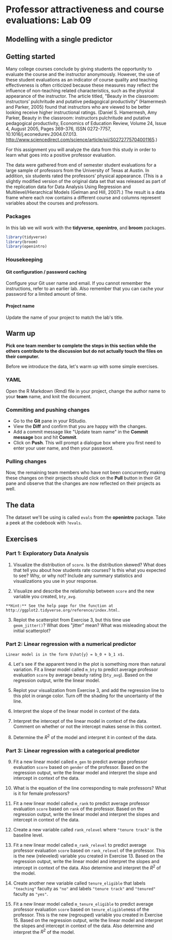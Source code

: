 # Professor attractiveness and course evaluations: Lab 09
## Modelling with a single predictor



## Getting started

Many college courses conclude by giving students the opportunity to evaluate the course and the instructor anonymously. However, the use of these student evaluations as an indicator of course quality and teaching effectiveness is often criticized because these measures may reflect the influence of non-teaching related characteristics, such as the physical appearance of the instructor. The article titled, "Beauty in the classroom: instructors’ pulchritude and putative pedagogical productivity" (Hamermesh and Parker, 2005) found that instructors who are viewed to be better looking receive higher instructional ratings. (Daniel S. Hamermesh, Amy Parker, Beauty in the classroom: instructors pulchritude and putative pedagogical productivity, Economics of Education Review, Volume 24, Issue 4, August 2005, Pages 369-376, ISSN 0272-7757, 10.1016/j.econedurev.2004.07.013. http://www.sciencedirect.com/science/article/pii/S0272775704001165.)

For this assignment you will analyze the data from this study in order to learn what goes into a positive professor evaluation.

The data were gathered from end of semester student evaluations for a large sample of professors from the University of Texas at Austin. In addition, six students rated the professors’ physical appearance. (This is a slightly modified version of the original data set that was released as part of the replication data for Data Analysis Using Regression and Multilevel/Hierarchical Models (Gelman and Hill, 2007).) The result is a data frame where each row contains a different course and columns represent variables about the courses and professors.

### Packages

In this lab we will work with the **tidyverse**, **openintro**, and **broom** packages.


```r
library(tidyverse) 
library(broom)
library(openintro)
```

### Housekeeping

#### Git configuration / password caching

Configure your Git user name and email. If you cannot remember the instructions, refer to an earlier lab. Also remember that you can cache your password for a limited amount of time.

#### Project name

Update the name of your project to match the lab's title.

## Warm up

**Pick one team member to complete the steps in this section while the others contribute to the discussion but do not actually touch the files on their computer.**

Before we introduce the data, let's warm up with some simple exercises.

### YAML

Open the R Markdown (Rmd) file in your project, change the author name to your **team** name, and knit the document.

### Commiting and pushing changes

- Go to the **Git** pane in your RStudio. 
- View the **Diff** and confirm that you are happy with the changes.
- Add a commit message like "Update team name" in the **Commit message** box and hit **Commit**.
- Click on **Push**. This will prompt a dialogue box where you first need to enter your user name, and then your password.

### Pulling changes

Now, the remaining team members who have not been concurrently making these changes on their projects should click on the **Pull** button in their Git pane and observe that the changes are now reflected on their projects as well.

## The data

The dataset we'll be using is called `evals` from the **openintro** package. Take a peek at the codebook with `?evals`.

## Exercises

### Part 1: Exploratory Data Analysis

1.  Visualize the distribution of `score`. Is the distribution skewed? What does 
    that tell you about how students rate courses? Is this what you expected to 
    see? Why, or why not? Include any summary statistics and visualizations
    you use in your response.

2.  Visualize and describe the relationship between `score` and the new variable you 
    created, `bty_avg`.
    

```marginfigure
**Hint:** See the help page for the function at http://ggplot2.tidyverse.org/reference/index.html.
```
    
3.  Replot the scatterplot from Exercise 3, but this time use  
    `geom_jitter()`? What does "jitter" mean? 
    What was misleading about the initial scatterplot?

### Part 2: Linear regression with a numerical predictor


```marginfigure
Linear model is in the form $\hat{y} = b_0 + b_1 x$.
```

4.  Let's see if the apparent trend in the plot is something more than
    natural variation. Fit a linear model called `m_bty` to predict average
    professor evaluation `score` by average beauty rating (`bty_avg`). Based on the 
    regression output, write the linear model.
    
5.  Replot your visualization from Exercise 3, and add the regression line to this plot
    in orange color. Turn off the shading for the uncertainty of the line.
    
6.  Interpret the slope of the linear model in context of the data.

7.  Interpret the intercept of the linear model in context of the data. Comment on whether 
    or not the intercept makes sense in this context.
    
8.  Determine the $R^2$ of the model and interpret it in context of the data.

### Part 3: Linear regression with a categorical predictor

9.  Fit a new linear model called `m_gen` to predict average professor evaluation `score` 
    based on `gender` of the professor. Based on the regression output, write the linear 
    model and interpret the slope and intercept in context of the data.
    
10. What is the equation of the line corresponding to male professors? What is it for 
    female professors?
    
11. Fit a new linear model called `m_rank` to predict average professor evaluation `score` 
    based on `rank` of the professor. Based on the regression output, write the linear 
    model and interpret the slopes and intercept in context of the data.

12. Create a new variable called `rank_relevel` where `"tenure track"` is the baseline level. 

13. Fit a new linear model called `m_rank_relevel` to predict average professor evaluation 
    `score` based on `rank_relevel` of the professor. This is the new (releveled) variable 
    you created in Exercise 13. Based on the regression output, write the linear 
    model and interpret the slopes and intercept in context of the data. Also determine and 
    interpret the $R^2$ of the model.
    
14. Create another new variable called `tenure_eligible` that labels `"teaching"` faculty as 
    `"no"` and labels `"tenure track"` and `"tenured"` faculty as `"yes"`.
  
15. Fit a new linear model called `m_tenure_eligible` to predict average professor evaluation 
    `score` based on `tenure_eligible`ness of the professor. This is the new (regrouped) variable 
    you created in Exercise 15. Based on the regression output, write the linear 
    model and interpret the slopes and intercept in context of the data. Also determine and 
    interpret the $R^2$ of the model.
